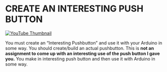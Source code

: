 # CREATE AN INTERESTING PUSH BUTTON
[![YouTube Thumbnail](interesting_pb.png)](https://youtu.be/0olVwvUUrrw)

You must create an “Interesting Pushbutton” and use it with your Arduino in some way. You should create/build an actual pushbutton. This is **not an assignment to come up with an interesting use of the push button I gave you.** You make in interesting push button and then use it with Arduino in some way.

